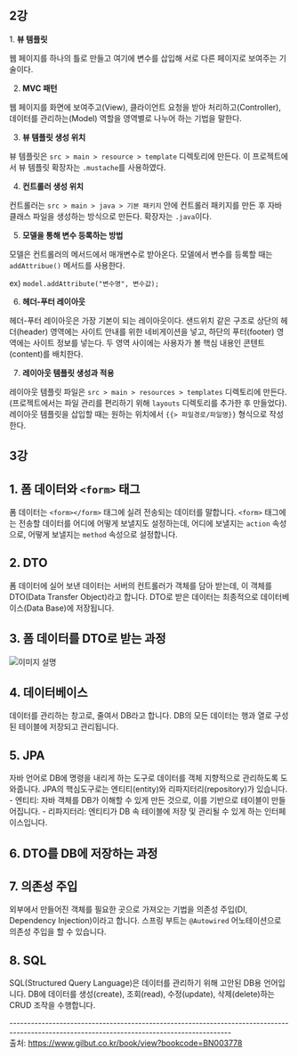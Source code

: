 <h2>2강</h2>
1. <strong>뷰 템플릿</strong><br>
<p>웹 페이지를 하나의 틀로 만들고 여기에 변수를 삽입해 서로 다른 페이지로 보여주는 기술이다.</p>

2. <strong>MVC 패턴</strong><br>
<p>웹 페이지를 화면에 보여주고(View), 클라이언트 요청을 받아 처리하고(Controller), 데이터를 관리하는(Model) 역할을 영역별로 나누어 하는 기법을 말한다.</p>

3. <strong>뷰 템플릿 생성 위치</strong><br>
<p>뷰 템플릿은 <code>src > main > resource > template</code> 디렉토리에 만든다. 이 프로젝트에서 뷰 템플릿 확장자는 <code>.mustache</code>를 사용하였다.</p>

4. <strong>컨트롤러 생성 위치</strong><br>
<p>컨트롤러는 <code>src > main > java > 기본 패키지</code> 안에 컨트롤러 패키지를 만든 후 자바 클래스 파일을 생성하는 방식으로 만든다. 확장자는 <code>.java</code>이다.</p>

5. <strong>모델을 통해 변수 등록하는 방법</strong><br>
<p>모델은 컨트롤러의 메서드에서 매개변수로 받아온다. 모델에서 변수를 등록할 때는 <code>addAttribue()</code> 메서드를 사용한다.</p>
<p>ex) <code>model.addAttribute("변수명", 변수값);</code></p>

6. <strong>헤더-푸터 레이아웃</strong><br>
<p>헤더-푸터 레이아웃은 가장 기본이 되는 레이아웃이다. 샌드위치 같은 구조로 상단의 헤더(header) 영역에는 사이트 안내를 위한 네비게이션을 넣고, 하단의 푸터(footer) 영역에는 사이트 정보를 넣는다. 두 영역 사이에는 사용자가 볼 핵심 내용인 콘텐트(content)를 배치한다.</p>

7. <strong>레이아웃 템플릿 생성과 적용</strong><br>
<p>레이아웃 템플릿 파일은 <code>src > main > resources > templates</code> 디렉토리에 만든다. (프로젝트에서는 파일 관리를 편리하기 위해 <code>layouts</code> 디렉토리를 추가한 후 만들었다).<br>
레이아웃 템플릿을 삽입할 때는 원하는 위치에서 <code>{{> 파일경로/파일명}}</code> 형식으로 작성한다.</p>


<h2>3강</h2>

<h2>1. 폼 데이터와 <code>&lt;form&gt;</code> 태그</h2>
<p>폼 데이터는 <code>&lt;form&gt;&lt;/form&gt;</code> 태그에 실려 전송되는 데이터를 말합니다. <code>&lt;form&gt;</code> 태그에는 전송할 데이터를 어디에 어떻게 보낼지도 설정하는데, 어디에 보낼지는 <code>action</code> 속성으로, 어떻게 보낼지는 <code>method</code> 속성으로 설정합니다.</p>

<h2>2. DTO</h2>
<p>폼 데이터에 실어 보낸 데이터는 서버의 컨트롤러가 객체를 담아 받는데, 이 객체를 DTO(Data Transfer Object)라고 합니다. DTO로 받은 데이터는 최종적으로 데이터베이스(Data Base)에 저장됩니다.</p>

<h2>3. 폼 데이터를 DTO로 받는 과정</h2>
<img src="https://github.com/whatisyourcode/StudyForSpring/assets/87058844/de864f71-69be-44ba-a16b-da335195c87a.png" alt="이미지 설명">

<h2>4. 데이터베이스</h2>
<p>데이터를 관리하는 창고로, 줄여서 DB라고 합니다. DB의 모든 데이터는 행과 열로 구성된 테이블에 저장되고 관리됩니다.</p>

<h2>5. JPA</h2>
<p>자바 언어로 DB에 명령을 내리게 하는 도구로 데이터를 객체 지향적으로 관리하도록 도와줍니다. JPA의 핵심도구로는 엔티티(entity)와 리파지터리(repository)가 있습니다.
- 엔티티: 자바 객체를 DB가 이해할 수 있게 만든 것으로, 이를 기반으로 테이블이 만들어집니다.
- 리파지터리: 엔티티가 DB 속 테이블에 저장 및 관리될 수 있게 하는 인터페이스입니다.</p>

<h2>6. DTO를 DB에 저장하는 과정</h2>

<h2>7. 의존성 주입</h2>
<p>외부에서 만들어진 객체를 필요한 곳으로 가져오는 기법을 의존성 주입(DI, Dependency Injection)이라고 합니다. 스프링 부트는 <code>@Autowired</code> 어노테이션으로 의존성 주입을 할 수 있습니다.</p>

<h2>8. SQL</h2>
<p>SQL(Structured Query Language)은 데이터를 관리하기 위해 고안된 DB용 언어입니다. DB에 데이터를 생성(create), 조회(read), 수정(update), 삭제(delete)하는 CRUD 조작을 수행합니다.</p>

--------------------------------------------------------------------------------------------------------------------------------------------<br>
출처: https://www.gilbut.co.kr/book/view?bookcode=BN003778
